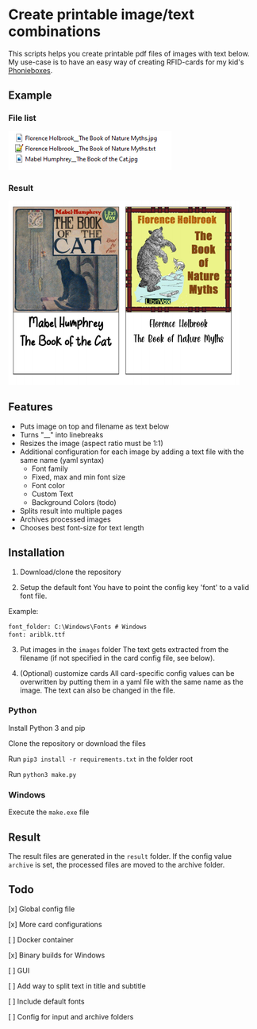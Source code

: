 # Create printable image/text combinations

This scripts helps you create printable pdf files of images with text below. My use-case is to have an easy way of creating RFID-cards for my kid's [Phonieboxes](http://phoniebox.de/).

## Example
### File list

![alt text](repo/example_images.png)

### Result

![alt text](repo/example_result.png)

## Features
- Puts image on top and filename as text below
- Turns "__" into linebreaks
- Resizes the image (aspect ratio must be 1:1)
- Additional configuration for each image by adding a text file with the same name (yaml syntax)
    - Font family
    - Fixed, max and min font size
    - Font color
    - Custom Text
    - Background Colors (todo)
- Splits result into multiple pages
- Archives processed images
- Chooses best font-size for text length 


## Installation
1. Download/clone the repository

2. Setup the default font 
You have to point the config key 'font' to a valid font file.

Example:

```
font_folder: C:\Windows\Fonts # Windows
font: ariblk.ttf
```

3. Put images in the `images` folder
The text gets extracted from the filename (if not specified in the card config file, see below). 

4. (Optional) customize cards
All card-specific config values can be overwritten by putting them in a yaml file with the same name as the image. The text can also be changed in the file.

### Python
Install Python 3 and pip

Clone the repository or download the files

Run `pip3 install -r requirements.txt` in the folder root

Run `python3 make.py`

### Windows
Execute the `make.exe` file


## Result
The result files are generated in the `result` folder. If the config value `archive` is set, the processed files are moved to the archive folder.

## Todo
[x] Global config file

[x] More card configurations

[ ] Docker container

[x] Binary builds for Windows

[ ] GUI

[ ] Add way to split text in title and subtitle

[ ] Include default fonts

[ ] Config for input and archive folders